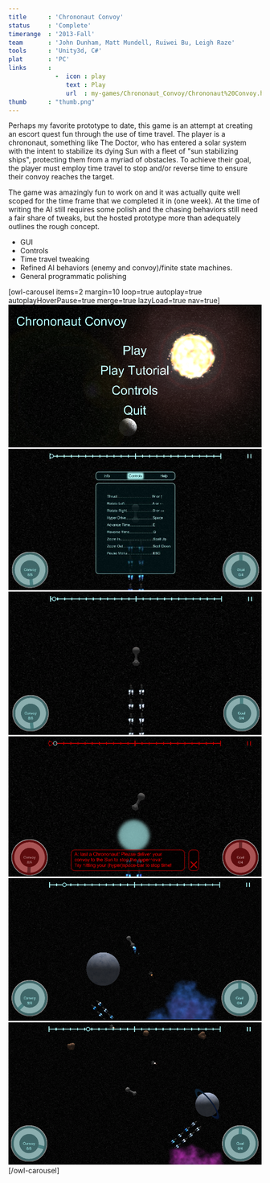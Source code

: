 ```yaml
---
title      : 'Chrononaut Convoy'
status     : 'Complete'
timerange  : '2013-Fall'
team       : 'John Dunham, Matt Mundell, Ruiwei Bu, Leigh Raze' 
tools      : 'Unity3d, C#'
plat       : 'PC'
links      : 
             -  icon : play
                text : Play
                url  : my-games/Chrononaut_Convoy/Chrononaut%20Convoy.html
thumb      : "thumb.png"
---
```


Perhaps my favorite prototype to date, this game is an attempt at creating an escort quest fun through the use of time travel.  The player is a chrononaut, something like The Doctor, who has entered a solar system with the intent to stabilize its dying Sun with a fleet of "sun stabilizing ships", 
protecting them from a myriad of obstacles. To achieve their goal, the player must employ time travel to stop and/or reverse time to ensure their convoy reaches the target.

The game was amazingly fun to work on and it was actually quite well scoped for the time frame that we completed it in (one week). At the time of writing the AI still requires some polish and the chasing behaviors still need a fair share of tweaks, but the hosted 
prototype more than adequately outlines the rough concept.

- GUI
- Controls
- Time travel tweaking
- Refined AI behaviors (enemy and convoy)/finite state machines.
- General programmatic polishing

[owl-carousel items=2 margin=10 loop=true autoplay=true autoplayHoverPause=true merge=true lazyLoad=true nav=true]
![](00.png)
![](01.png)
![](02.png)
![](03.png)
![](04.png)
![](05.png)
[/owl-carousel]